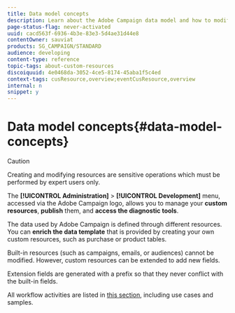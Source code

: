 ```yaml
---
title: Data model concepts
description: Learn about the Adobe Campaign data model and how to modify it.
page-status-flag: never-activated
uuid: cacd563f-6936-4b3e-83e3-5d4ae31d44e8
contentOwner: sauviat
products: SG_CAMPAIGN/STANDARD
audience: developing
content-type: reference
topic-tags: about-custom-resources
discoiquuid: 4e0468da-3052-4ce5-8174-45aba1f5c4ed
context-tags: cusResource,overview;eventCusResource,overview
internal: n
snippet: y
---
```


# Data model concepts{#data-model-concepts}

>[!CAUTION]
>
>Creating and modifying resources are sensitive operations which must be performed by expert users only.

The **[!UICONTROL Administration]** > **[!UICONTROL Development]** menu, accessed via the Adobe Campaign logo, allows you to manage your **custom resources**, **publish** them, and **access the diagnostic tools**.

The data used by Adobe Campaign is defined through different resources. You can **enrich the data template** that is provided by creating your own custom resources, such as purchase or product tables.

Built-in resources (such as campaigns, emails, or audiences) cannot be modified. However, custom resources can be extended to add new fields.

Extension fields are generated with a prefix so that they never conflict with the built-in fields.

All workflow activities are listed in [this section](../../developing/using/get-started-data-model.md), including use cases and samples.
